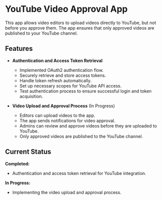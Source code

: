 # YouTube Video Approval App

This app allows video editors to upload videos directly to YouTube, but not before you approve them. The app ensures that only approved videos are published to your YouTube channel.

## Features

- **Authentication and Access Token Retrieval**
  - Implemented OAuth2 authentication flow.
  - Securely retrieve and store access tokens.
  - Handle token refresh automatically.
  - Set up necessary scopes for YouTube API access.
  - Test authentication process to ensure successful login and token acquisition.

- **Video Upload and Approval Process** (In Progress)
  - Editors can upload videos to the app.
  - The app sends notifications for video approval.
  - Admins can review and approve videos before they are uploaded to YouTube.
  - Only approved videos are published to the YouTube channel.

## Current Status

**Completed:**
- Authentication and access token retrieval for YouTube integration.

**In Progress:**
- Implementing the video upload and approval process.

